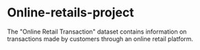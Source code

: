 # Online-retails-project
The "Online Retail Transaction" dataset contains information on transactions made by customers through an online retail platform.
